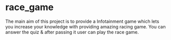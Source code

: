 # race_game
The main aim of this project is to provide a Infotainment game which lets you increase your knowledge with providing amazing racing game. You can answer the quiz &amp; after passing it user can play the race game. 
